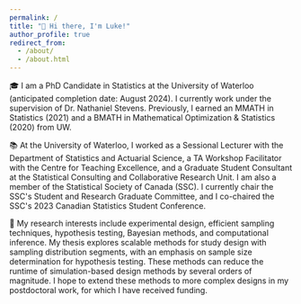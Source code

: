 ```yaml
---
permalink: /
title: "👋 Hi there, I'm Luke!"
author_profile: true
redirect_from: 
  - /about/
  - /about.html
---
```


🎓 I am a PhD Candidate in Statistics at the University of Waterloo (anticipated completion date: August 2024). I currently work under the supervision of Dr. Nathaniel Stevens. Previously, I earned an MMATH in Statistics (2021) and a BMATH in Mathematical Optimization & Statistics (2020) from UW.

📚 At the University of Waterloo, I worked as a Sessional Lecturer with the Department of Statistics and Actuarial Science, a TA Workshop Facilitator with the Centre for Teaching Excellence, and a Graduate Student Consultant at the Statistical Consulting and Collaborative Research Unit. I am also a member of the Statistical Society of Canada (SSC). I currently chair the SSC's Student and Research Graduate Committee, and I co-chaired the SSC's 2023 Canadian Statistics Student Conference.

🔬 My research interests include experimental design, efficient sampling techniques, hypothesis testing, Bayesian methods, and computational inference. My thesis explores scalable methods for study design with sampling distribution segments, with an emphasis on sample size determination for hypothesis testing. These methods can reduce the runtime of simulation-based design methods by several orders of magnitude. I hope to extend these methods to more complex designs in my postdoctoral work, for which I have received funding.

